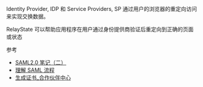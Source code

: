 Identity Provider, IDP 和 Service Providers, SP 通过用户的浏览器的重定向访问来实现交换数据。

RelayState 可以帮助应用程序在用户通过身份提供商验证后重定向到正确的页面或状态

参考
- [SAML2.0 笔记（二）](https://blog.csdn.net/CoffeeAndIce/article/details/127957055)
- [理解 SAML 流程](https://docs.authing.co/v2/concepts/saml/saml-flow.html)
- [生成证书_合作伙伴中心](https://support.huaweicloud.com/devg-bpconsole/appendix_00003.html)
